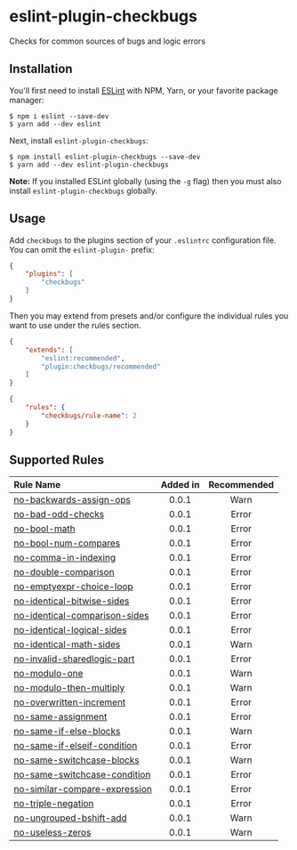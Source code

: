# eslint-plugin-checkbugs

Checks for common sources of bugs and logic errors

## Installation

You'll first need to install [ESLint](http://eslint.org) with NPM, Yarn, or your favorite package manager:

```
$ npm i eslint --save-dev
$ yarn add --dev eslint
```

Next, install `eslint-plugin-checkbugs`:

```
$ npm install eslint-plugin-checkbugs --save-dev
$ yarn add --dev eslint-plugin-checkbugs
```

**Note:** If you installed ESLint globally (using the `-g` flag) then you must also install `eslint-plugin-checkbugs` globally.

## Usage

Add `checkbugs` to the plugins section of your `.eslintrc` configuration file. You can omit the `eslint-plugin-` prefix:

```json
{
    "plugins": [
        "checkbugs"
    ]
}
```


Then you may extend from presets and/or configure the individual rules you want to use under the rules section.

```json
{
    "extends": [
        "eslint:recommended",
        "plugin:checkbugs/recommended"
    ]
}
```

```json
{
    "rules": {
        "checkbugs/rule-name": 2
    }
}
```

## Supported Rules

| Rule Name | Added in | Recommended |
| :-------- | :---------: | :---: |
| [no-backwards-assign-ops](https://github.com/HallM/eslint-plugin-checkbugs/blob/master/docs/rules/no-backwards-assign-ops.md) | 0.0.1 | Warn |
| [no-bad-odd-checks](https://github.com/HallM/eslint-plugin-checkbugs/blob/master/docs/rules/no-bad-odd-checks.md) | 0.0.1 | Error |
| [no-bool-math](https://github.com/HallM/eslint-plugin-checkbugs/blob/master/docs/rules/no-bool-math.md) | 0.0.1 | Error |
| [no-bool-num-compares](https://github.com/HallM/eslint-plugin-checkbugs/blob/master/docs/rules/no-bool-num-compares.md) | 0.0.1 | Error |
| [no-comma-in-indexing](https://github.com/HallM/eslint-plugin-checkbugs/blob/master/docs/rules/no-comma-in-indexing.md) | 0.0.1 | Error |
| [no-double-comparison](https://github.com/HallM/eslint-plugin-checkbugs/blob/master/docs/rules/no-double-comparison.md) | 0.0.1 | Error |
| [no-emptyexpr-choice-loop](https://github.com/HallM/eslint-plugin-checkbugs/blob/master/docs/rules/no-emptyexpr-choice-loop.md) | 0.0.1 | Error |
| [no-identical-bitwise-sides](https://github.com/HallM/eslint-plugin-checkbugs/blob/master/docs/rules/no-identical-bitwise-sides.md) | 0.0.1 | Error |
| [no-identical-comparison-sides](https://github.com/HallM/eslint-plugin-checkbugs/blob/master/docs/rules/no-identical-comparison-sides.md) | 0.0.1 | Error |
| [no-identical-logical-sides](https://github.com/HallM/eslint-plugin-checkbugs/blob/master/docs/rules/no-identical-logical-sides.md) | 0.0.1 | Error |
| [no-identical-math-sides](https://github.com/HallM/eslint-plugin-checkbugs/blob/master/docs/rules/no-identical-math-sides.md) | 0.0.1 | Warn |
| [no-invalid-sharedlogic-part](https://github.com/HallM/eslint-plugin-checkbugs/blob/master/docs/rules/no-invalid-sharedlogic-part.md) | 0.0.1 | Error |
| [no-modulo-one](https://github.com/HallM/eslint-plugin-checkbugs/blob/master/docs/rules/no-modulo-one.md) | 0.0.1 | Warn |
| [no-modulo-then-multiply](https://github.com/HallM/eslint-plugin-checkbugs/blob/master/docs/rules/no-modulo-then-multiply.md) | 0.0.1 | Warn |
| [no-overwritten-increment](https://github.com/HallM/eslint-plugin-checkbugs/blob/master/docs/rules/no-overwritten-increment.md) | 0.0.1 | Error |
| [no-same-assignment](https://github.com/HallM/eslint-plugin-checkbugs/blob/master/docs/rules/no-same-assignment.md) | 0.0.1 | Error |
| [no-same-if-else-blocks](no-same-https://github.com/HallM/eslint-plugin-checkbugs/blob/master/docs/rules/if-else-blocks.md) | 0.0.1 | Warn |
| [no-same-if-elseif-condition](no-same-https://github.com/HallM/eslint-plugin-checkbugs/blob/master/docs/rules/if-elseif-condition.md) | 0.0.1 | Error |
| [no-same-switchcase-blocks](https://github.com/HallM/eslint-plugin-checkbugs/blob/master/docs/rules/no-same-switchcase-blocks.md) | 0.0.1 | Warn |
| [no-same-switchcase-condition](https://github.com/HallM/eslint-plugin-checkbugs/blob/master/docs/rules/no-same-switchcase-condition.md) | 0.0.1 | Error |
| [no-similar-compare-expression](https://github.com/HallM/eslint-plugin-checkbugs/blob/master/docs/rules/no-similar-compare-expression.md) | 0.0.1 | Error |
| [no-triple-negation](https://github.com/HallM/eslint-plugin-checkbugs/blob/master/docs/rules/no-triple-negation.md) | 0.0.1 | Error |
| [no-ungrouped-bshift-add](https://github.com/HallM/eslint-plugin-checkbugs/blob/master/docs/rules/no-ungrouped-bshift-add.md) | 0.0.1 | Warn |
| [no-useless-zeros](https://github.com/HallM/eslint-plugin-checkbugs/blob/master/docs/rules/no-useless-zeros.md) | 0.0.1 | Warn |
